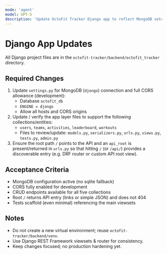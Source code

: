 ```yaml
---
mode: 'agent'
model: GPT-5
description: 'Update OctoFit Tracker Django app to reflect MongoDB setup, CORS config, and API root exposure.'
---
```


# Django App Updates

All Django project files are in the `octofit-tracker/backend/octofit_tracker` directory.

## Required Changes

1. Update `settings.py` for MongoDB (`djongo`) connection and full CORS allowance (development):
   - Database `octofit_db`
   - `ENGINE = djongo`
   - Allow all hosts and CORS origins
2. Update / verify the app layer files to support the following collections/entities:
   - `users`, `teams`, `activities`, `leaderboard`, `workouts`
   - Files to review/update: `models.py`, `serializers.py`, `urls.py`, `views.py`, `tests.py`, `admin.py`
3. Ensure the root path `/` points to the API and an `api_root` is present/returned in `urls.py` so that hitting `/` (or `/api/`) provides a discoverable entry (e.g. DRF router or custom API root view).

## Acceptance Criteria
- MongoDB configuration active (no sqlite fallback)
- CORS fully enabled for development
- CRUD endpoints available for all five collections
- Root `/` returns API entry (links or simple JSON) and does not 404
- Tests scaffold (even minimal) referencing the main viewsets

## Notes
- Do not create a new virtual environment; reuse `octofit-tracker/backend/venv`.
- Use Django REST Framework viewsets & router for consistency.
- Keep changes focused; no production hardening yet.
